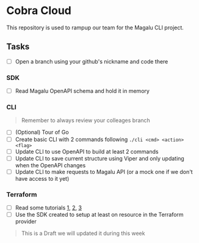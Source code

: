 Cobra Cloud
===========

This repository is used to rampup our team for the Magalu CLI project.

## Tasks

- [ ] Open a branch using your github's nickname and code there

### SDK

- [ ] Read Magalu OpenAPI schema and hold it in memory

### CLI

> Remember to always review your colleages branch

- [ ] (Optional) Tour of Go
- [ ] Create basic CLI with 2 commands following `./cli <cmd> <action> <flag>`
- [ ] Update CLI to use OpenAPI to build at least 2 commands
- [ ] Update CLI to save current structure using Viper and only updating when the OpenAPI changes
- [ ] Update CLI to make requests to Magalu API (or a mock one if we don't have access to it yet)

### Terraform

- [ ] Read some tutorials [1](https://developer.hashicorp.com/terraform/tutorials/gcp-get-started), [2](https://developer.hashicorp.com/terraform/tutorials/providers-plugin-framework/providers-plugin-framework-provider), [3](https://github.com/eddiezane/terraform-provider-todoist)
- [ ] Use the SDK created to setup at least on resource in the Terraform provider

> This is a Draft we will updated it during this week
